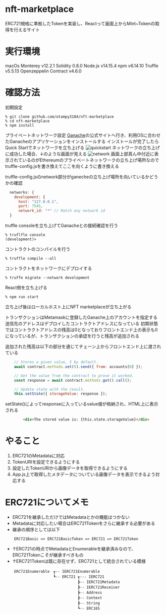 # nft-marketplace
ERC721規格に準拠したTokenを実装し、Reactって画面上からMint~Tokenの取得を行えるサイト

# 実行環境
macOs Monterey v12.2.1
Solidity 0.8.0
Node.js v14.15.4
npm v6.14.10
Truffle v5.5.13
Openzeppelin Contract v4.6.0

# 確認方法
初期設定
```
% git clone github.com/otampy3184/nft-marketplace
% cd nft-marketplace
% npm install
```

プライベートネットワーク設定
[Ganache](https://trufflesuite.com/ganache/)の公式サイトへ行き、利用OSに合わせたGanacheのアプリケーションをインストールする
インストールが完了したらQuick Startでネットワークを立ち上げる
![quickstart](https://trufflesuite.com/img/docs/ganache/ganache-home-empty.png)
ネットワークの立ち上げに成功した場合、↓のような画面が見える
![network](https://trufflesuite.com/img/tutorials/pet-shop/ganache-initial.png)
画面上部真ん中付近に表示されているのがEthereumのプライベートネットワークの立ち上げ場所なのでtruffle-config.jsを書き換えてここを向くように書き換える

truffle-config.jsのnetwork部分がganecheの立ち上げ場所を向いているかどうかの確認
```javascript
  networks: {
    development: {
      host: "127.0.0.1",
      port: 7545,
      network_id: "*" // Match any network id
  }
```

truffle consoleを立ち上げてGanacheとの接続確認を行う
```
% truflfle console
(development)>
```

コントラクトのコンパイルを行う
```
% truffle compile --all
```

コントラクトをネットワークにデプロイする
```
% truffe migrate --network development
```

React側を立ち上げる
```
% npm run start
```
立ち上げ後はローカルホスト上にNFT marketplaceが立ち上がる

トランザクションはMetamaskに登録したGanache上のアカウントを指定する
送信先のアドレスはデプロイしたコントラクトアドレスになっている
初期状態ではコントラクトアドレスの残高は0となっておりフロントエンド上の表示も0になっているが、トランザクションの承認を行うと残高が追加される

追加された残高は以下の部分を通じてチェーン上からフロントエンド上に渡されている
```javascript
    // Stores a given value, 5 by default.
    await contract.methods.set(5).send({ from: accounts[0] });

    // Get the value from the contract to prove it worked.
    const response = await contract.methods.get().call();

    // Update state with the result.
    this.setState({ storageValue: response });
```

setState()によってresponseに入っているvalue値が格納され、HTML上に表示される
```html
        <div>The stored value is: {this.state.storageValue}</div>
```



# やること
1. ERC721のMetadataに対応
2. TokenURIを設定できるようにする
3. 設定したTokenURIから画像データを取得できるようにする
4. App.js上で取得したメタデータについている画像データを表示できるよう対応する

# ERC721についてメモ
* ERC721を継承しただけではMetadataとかの機能はつかない
* Metadataに対応したい場合はERC721Tokenをさらに継承する必要がある
* 継承の順序としては以下
```
    ERC721Basic => ERC721BasicToken => ERC721 => ERC721Token
```
* ↑ERC721の時点でMetadataとEnumerableを継承済みなので、ERC721Tokenこそが継承すべきもの
* ↑ERC721Tokenは既に存在せず、ERC721として統合されている模様
```
    ERC721Enumerable　┰-- IERC721Enumerable
                    　┗-- ERC721 ┰--- IERC721          
                               　┣-- IERC721Metadata  
                            　   ┣-- IERC721Receiver 
                            　   ┣-- Address          
                            　   ┣-- Context          
                            　   ┣-- String           
                            　   ┗-- ERC165  
```

